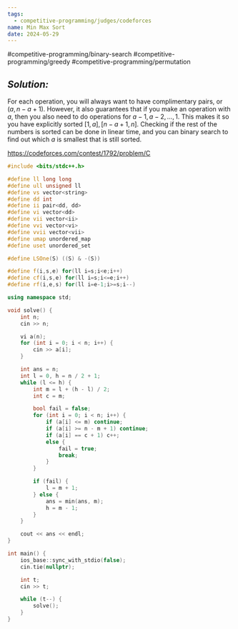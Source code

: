 ```yaml
---
tags:
  - competitive-programming/judges/codeforces
name: Min Max Sort
date: 2024-05-29
---
```

#competitive-programming/binary-search #competitive-programming/greedy #competitive-programming/permutation 
## _Solution:_
For each operation, you will always want to have complimentary pairs, or $(a,n-a+1)$. However, it also guarantees that if you make an operation with $a$, then you also need to do operations for $a-1,a-2,\dots,1$. This makes it so you have explicitly sorted $[1,a],[n-a+1,n]$. Checking if the rest of the numbers is sorted can be done in linear time, and you can binary search to find out which $a$ is smallest that is still sorted.

https://codeforces.com/contest/1792/problem/C
```cpp
#include <bits/stdc++.h>

#define ll long long
#define ull unsigned ll
#define vs vector<string>
#define dd int
#define ii pair<dd, dd>
#define vi vector<dd>
#define vii vector<ii>
#define vvi vector<vi>
#define vvii vector<vii>
#define umap unordered_map
#define uset unordered_set

#define LSOne(S) ((S) & -(S))

#define f(i,s,e) for(ll i=s;i<e;i++)
#define cf(i,s,e) for(ll i=s;i<=e;i++)
#define rf(i,e,s) for(ll i=e-1;i>=s;i--)

using namespace std;

void solve() {
    int n;
    cin >> n;

    vi a(n);
    for (int i = 0; i < n; i++) {
        cin >> a[i];
    }

    int ans = n;
    int l = 0, h = n / 2 + 1;
    while (l <= h) {
        int m = l + (h - l) / 2;
        int c = m;

        bool fail = false;
        for (int i = 0; i < n; i++) {
            if (a[i] <= m) continue;
            if (a[i] >= n - m + 1) continue;
            if (a[i] == c + 1) c++;
            else {
                fail = true;
                break;
            }
        }

        if (fail) {
            l = m + 1;
        } else {
            ans = min(ans, m);
            h = m - 1;
        }
    }

    cout << ans << endl;
}

int main() {
    ios_base::sync_with_stdio(false);
    cin.tie(nullptr);

    int t;
    cin >> t;

    while (t--) {
        solve();
    }
}
```
